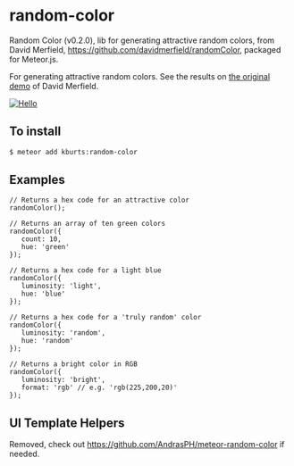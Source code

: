 random-color
======================

Random Color (v0.2.0), lib for generating attractive random colors, from David Merfield, https://github.com/davidmerfield/randomColor, packaged for Meteor.js.

For generating attractive random colors. See the results on [the original demo](http://llllll.li/randomColor/) of David Merfield.

[![Hello](http://llllll.li/randomColor/repobg.png)](http://llllll.li/randomColor)

To install
----------

```sh
$ meteor add kburts:random-color
```

Examples
------

```
// Returns a hex code for an attractive color
randomColor();

// Returns an array of ten green colors
randomColor({
   count: 10,
   hue: 'green'
});

// Returns a hex code for a light blue
randomColor({
   luminosity: 'light',
   hue: 'blue'
});

// Returns a hex code for a 'truly random' color
randomColor({
   luminosity: 'random',
   hue: 'random'
});

// Returns a bright color in RGB
randomColor({
   luminosity: 'bright',
   format: 'rgb' // e.g. 'rgb(225,200,20)'
});
```

UI Template Helpers
------

Removed, check out https://github.com/AndrasPH/meteor-random-color if needed.